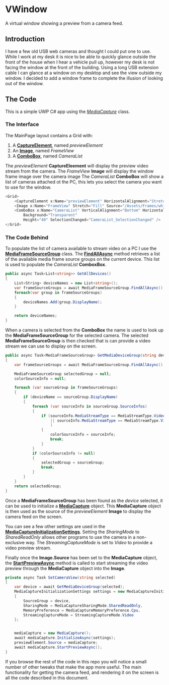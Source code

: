 # VWindow
A virtual window showing a preview from a camera feed.

## Introduction

I have a few old USB web cameras and thought I could put one to use. While I work at my desk it is nice to be able to quickly glance outside the front of the house when I hear a vehicle pull up, however my desk is not facing the window at the front of the building. Using a long USB extension cable I can glance at a window on my desktop and see the view outside my window.
I decided to add a window frame to complete the illusion of looking out of the window.



## The Code

This is a simple UWP C# app using the [_MediaCapture_](https://docs.microsoft.com/uwp/api/windows.media.capture.mediacapture) class.

### The Interface 
The MainPage layout contains a Grid with:
1. A [**CaptureElement**](https://docs.microsoft.com/uwp/api/Windows.UI.Xaml.Controls.CaptureElement), named *previewElement*
2. An [**Image**](https://docs.microsoft.com/uwp/api/windows.ui.xaml.controls.image), named *FrameView*
3. A [**ComboBox**](https://docs.microsoft.com/uwp/api/windows.ui.xaml.controls.combobox), named *CameraList*

The *previewElement* **CaptureEleement** will display the preview video stream from the camera.
The *FrameView* **Image** will display the window frame image over the camera image
The *CameraList* **ComboBox** will show a list of cameras attached ot the PC, this lets you select the camera you want to use for the window.

```cs
<Grid>
    <CaptureElement x:Name="previewElement" HorizontalAlignment="Stretch" Visibility="Visible"/>
    <Image x:Name="FrameView" Stretch="Fill" Source="/Assets/Frames/white_open.png"  />
    <ComboBox x:Name="CameraList" VerticalAlignment="Bottom" HorizontalAlignment="Stretch" 
        Background="Transparent"
        Height="40" SelectionChanged="CameraList_SelectionChanged" />
</Grid>
```

### The Code Behind

To populate the list of camera available to stream video on a PC I use the [**MediaFrameSourceGroup**](https://docs.microsoft.com/uwp/api/windows.media.capture.frames.mediaframesourcegroup) class. The [**FindAllAsync**](https://docs.microsoft.com/uwp/api/windows.media.capture.frames.mediaframesourcegroup.findallasync) method retrieves a list of the available media frame source groups on the current device. This list is used to populate the *CameraList* **ComboxBox**.

```cs
public async Task<List<string>> GetAllDevices()
{
    List<String> deviceNames = new List<string>();
    var frameSourceGroups = await MediaFrameSourceGroup.FindAllAsync();
    foreach(var group in frameSourceGroups)
    {
        deviceNames.Add(group.DisplayName);
    }	

    return deviceNames;
}
```

When a camera is selected from the **ComboBox** the name is used to look up the **MediaFrameSourceGroup** for the selected camera. The selected **MediaFrameSourceGroup** is then checked that is can provide a video stream we can use to display on the screen.

```cs
public async Task<MediaFrameSourceGroup> GetMediaDeviceGroup(string deviceName)
{
    var frameSourceGroups = await MediaFrameSourceGroup.FindAllAsync();

    MediaFrameSourceGroup selectedGroup = null;
    colorSourceInfo = null;

    foreach (var sourceGroup in frameSourceGroups)
    {
        if (deviceName == sourceGroup.DisplayName)
        {
            foreach (var sourceInfo in sourceGroup.SourceInfos)
            {
                if (sourceInfo.MediaStreamType == MediaStreamType.VideoPreview
                    || sourceInfo.MediaStreamType == MediaStreamType.VideoRecord
                    )
                {
                    colorSourceInfo = sourceInfo;
                    break;
                }
            }
            if (colorSourceInfo != null)
            {
                selectedGroup = sourceGroup;
                break;
            }
        }
    }
    return selectedGroup;
}
```

Once a **MediaFrameSourceGroup** has been found as the *device* selected, it can be used to initialize a [**MediaCapture**](https://docs.microsoft.com/uwp/api/windows.media.capture.mediacapture) object. This **MediaCapture** object is then used as the source of the *previewElement* **Image** to display the camera feed on the screen.

You can see a few other settings are used in the [**MediaCaptureInitializationSettings**](https://docs.microsoft.com/uwp/api/windows.media.capture.mediacaptureinitializationsettings). Setting the *SharingMode* to *SharedReadOnly* allows other programs to use the camera in a non-exclusive way. The *StreamingCaptureMode* is set to *Video* to provide a video preview stream.

Finally once the **Image.Source** has been set to the **MediaCapture** object, the [**StartPreviewAsync**](https://docs.microsoft.com/uwp/api/windows.media.capture.mediacapture.startpreviewasync) method is called to start streaming the video preview through the **MediaCapture** object into the **Image**.

```cs
private async Task SetCameraView(string selected)
{
    var device = await GetMediaDeviceGroup(selected);
    MediaCaptureInitializationSettings settings = new MediaCaptureInitializationSettings
    {
        SourceGroup = device,
        SharingMode = MediaCaptureSharingMode.SharedReadOnly,
        MemoryPreference = MediaCaptureMemoryPreference.Cpu,
        StreamingCaptureMode = StreamingCaptureMode.Video
    };


    mediaCapture = new MediaCapture();
    await mediaCapture.InitializeAsync(settings);
    previewElement.Source = mediaCapture;
    await mediaCapture.StartPreviewAsync();
}
```

If you browse the rest of the code in this repo you will notice a small number of other tweaks that make the app more useful. The main functionality for getting the camera feed, and rendering it on the screen is all the code described in this document.



